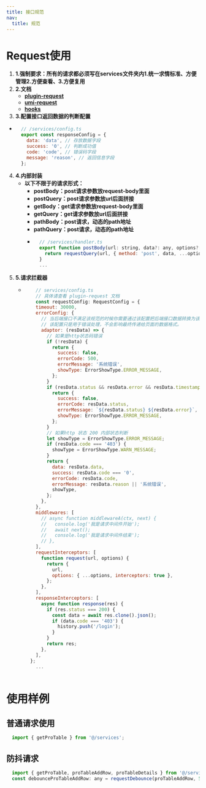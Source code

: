 ```yaml
---
title: 接口规范
nav:
  title: 规范
---
```


# Request使用
1. **1.强制要求：所有的请求都必须写在services文件夹内1.统一求情标准、方便管理2.方便查看、3.方便复用**
2. **2.文档**
    - **[plugin-request](https://umijs.org/zh-CN/plugins/plugin-request)**
    - **[umi-request](https://github.com/umijs/umi-request)**
    - **[hooks](https://ahooks.js.org/hooks/async)**
3. **3.配置接口返回数据的判断配置**
  - ```js
      // /services/config.ts
      export const responseConfig = {
        data: 'data', // 存放数据字段
        success: '0', // 判断成功值
        code: 'code', // 错误码字段
        message: 'reason', // 返回信息字段
      };

    ```
4. **4.内部封装**
    - **以下不限于的请求形式：**
      - **postBody：post请求参数放request-body里面**
      - **postQuery：post请求参数放url后面拼接**
      - **getBody：get请求参数放request-body里面**
      - **getQuery：get请求参数放url后面拼接**
      - **pathBody：post请求，动态的path地址**
      - **pathQuery：post请求，动态的path地址**
      - ```js
          // /services/handler.ts
          export function postBody(url: string, data?: any, options?: any) {
            return requestQuery(url, { method: 'post', data, ...options });
          }
          ...

        ```
5. **5.请求拦截器**
    - ```js
          // services/config.ts
          // 具体请查看 plugin-request 文档
          const requestConfig: RequestConfig = {
          timeout: 30000,
          errorConfig: {
            // 当后端接口不满足该规范的时候你需要通过该配置把后端接口数据转换为该格式，
            // 该配置只是用于错误处理，不会影响最终传递给页面的数据格式。
            adaptor: (resData) => {
              // 如果是http状态码错误
              if (!resData) {
                return {
                  success: false,
                  errorCode: 500,
                  errorMessage: '系统错误',
                  showType: ErrorShowType.ERROR_MESSAGE,
                };
              }
              if (resData.status && resData.error && resData.timestamp) {
                return {
                  success: false,
                  errorCode: resData.status,
                  errorMessage: `${resData.status} ${resData.error}`,
                  showType: ErrorShowType.ERROR_MESSAGE,
                };
              }
              // 如果http 状态 200 内部状态判断
              let showType = ErrorShowType.ERROR_MESSAGE;
              if (resData.code === '403') {
                showType = ErrorShowType.WARN_MESSAGE;
              }
              return {
                data: resData.data,
                success: resData.code === '0',
                errorCode: resData.code,
                errorMessage: resData.reason || '系统错误',
                showType,
              };
            },
          },
          middlewares: [
            // async function middlewareA(ctx, next) {
            //   console.log('我是请求中间件开始');
            //   await next();
            //   console.log('我是请求中间件结束');
            // },
          ],
          requestInterceptors: [
            function request(url, options) {
              return {
                url,
                options: { ...options, interceptors: true },
              };
            },
          ],
          responseInterceptors: [
            async function response(res) {
              if (res.status === 200) {
                const data = await res.clone().json();
                if (data.code === '403') {
                  history.push('/login');
                }
              }
              return res;
            },
          ],
        };
          ...
        
      ```



# 使用样例

## 普通请求使用
```js
  import { getProTable } from '@/services';
```

## 防抖请求
```js
  import { getProTable, proTableAddRow, proTableDetails } from '@/services';
  const debounceProTableAddRow: any = requestDebounce(proTableAddRow, 500);
```

